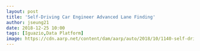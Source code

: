 ```yaml
---
layout: post
title: 'Self-Driving Car Engineer Advanced Lane Finding'
author: jseung21
date: 2018-12-25 10:00
tags: [Iguazio,Data Platform]
image: https://cdn.aarp.net/content/dam/aarp/auto/2018/10/1140-self-driving-car.imgcache.rev0e96a74b60cb980838a62cd710de29c5.jpg
---
```

